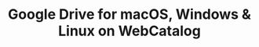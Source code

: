 ---
name: Google Drive
category: Productivity
title: 'Google Drive for macOS, Windows & Linux on WebCatalog'
key: google-drive
fullUrl: 'https://drive.google.com'
hostname: drive.google.com

---